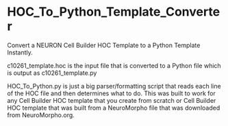 # HOC_To_Python_Template_Converter
Convert a NEURON Cell Builder HOC Template to a Python Template Instantly.

c10261_template.hoc is the input file that is converted to a Python file which is output as c10261_template.py

HOC_To_Python.py is just a big parser/formatting script that reads each line of the HOC file and then determines what to do. This was built to work for any Cell Builder HOC template that you create from scratch or Cell Builder HOC template that was built from a NeuroMorpho file that was downloaded from NeuroMorpho.org.
